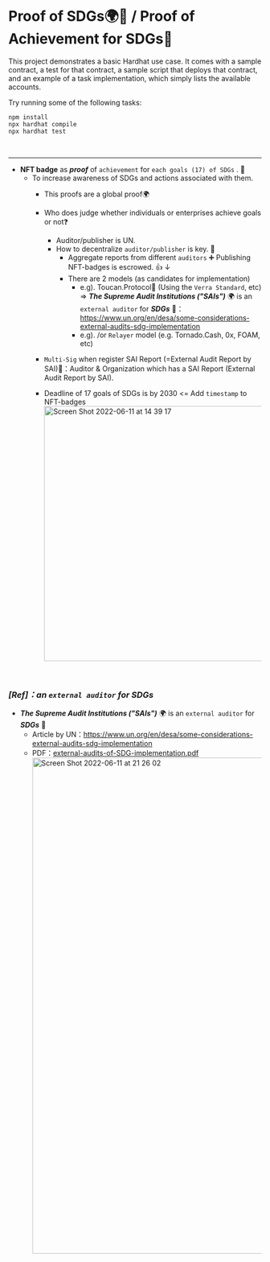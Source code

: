 # Proof of SDGs🌍🌿 / Proof of Achievement for SDGs🏅

This project demonstrates a basic Hardhat use case. It comes with a sample contract, a test for that contract, a sample script that deploys that contract, and an example of a task implementation, which simply lists the available accounts.

Try running some of the following tasks:

```shell
npm install
npx hardhat compile
npx hardhat test
```

<br>

<hr>

- **NFT badge** as **_proof_** of `achievement` for `each goals (17) of SDGs` . 🌿  
  - To increase awareness of SDGs and actions associated with them.
    - This proofs are a global proof🌍 
    - Who does judge whether individuals or enterprises achieve goals or not❓
       - Auditor/publisher is UN.
       - How to decentralize `auditor/publisher` is key. 🔴
         - Aggregate reports from different `auditors` ➕ Publishing NFT-badges is escrowed. 👍
         ↓
         - There are 2 models (as candidates for implementation)
           - e.g). Toucan.Protocol🌿 (Using the `Verra Standard`, etc)
              => **_The Supreme Audit Institutions ("SAIs")_** 🌍 is an `external auditor` for **_SDGs_** 🔴：https://www.un.org/en/desa/some-considerations-external-audits-sdg-implementation 
           - e.g). /or `Relayer` model (e.g. Tornado.Cash, 0x, FOAM, etc)
           
    - `Multi-Sig` when register SAI Report (=External Audit Report by SAI)🔴：Auditor & Organization which has a SAI Report (External Audit Report by SAI). 

    - Deadline of 17 goals of SDGs is by 2030 <= Add `timestamp` to NFT-badges
         <img width="507" alt="Screen Shot 2022-06-11 at 14 39 17" src="https://user-images.githubusercontent.com/19357502/173188296-ceea7559-946e-41c8-bb5c-302ad11be3be.png">

<br>

### _[Ref]：an `external auditor` for SDGs_
- **_The Supreme Audit Institutions ("SAIs")_** 🌍 is an `external auditor` for **_SDGs_** 🔴
  - Article by UN：https://www.un.org/en/desa/some-considerations-external-audits-sdg-implementation 
  - PDF：[external-audits-of-SDG-implementation.pdf](https://github.com/masaun/DApps_Truffle_Ethereum_Projects/files/8885383/external-audits-of-SDG-implementation.pdf)
     <img width="986" alt="Screen Shot 2022-06-11 at 21 26 02" src="https://user-images.githubusercontent.com/19357502/173202158-844f780d-d9fb-4a23-b089-054ca2337aac.png">




